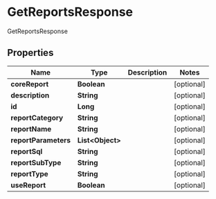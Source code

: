 

# GetReportsResponse

GetReportsResponse

## Properties

| Name | Type | Description | Notes |
|------------ | ------------- | ------------- | -------------|
|**coreReport** | **Boolean** |  |  [optional] |
|**description** | **String** |  |  [optional] |
|**id** | **Long** |  |  [optional] |
|**reportCategory** | **String** |  |  [optional] |
|**reportName** | **String** |  |  [optional] |
|**reportParameters** | **List&lt;Object&gt;** |  |  [optional] |
|**reportSql** | **String** |  |  [optional] |
|**reportSubType** | **String** |  |  [optional] |
|**reportType** | **String** |  |  [optional] |
|**useReport** | **Boolean** |  |  [optional] |




